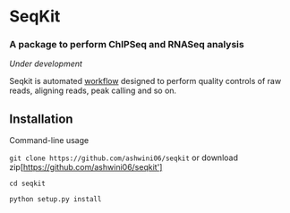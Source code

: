 # SeqKit

### A package to perform ChIPSeq and RNASeq analysis
*Under development*

Seqkit is automated [workflow](https://github.com/ashwini06/seqkit/blob/master/misc/SeqKit_workflow.pdf) designed to perform quality controls of raw reads, aligning reads, peak calling and  so on.

## Installation
Command-line usage
 

`git clone https://github.com/ashwini06/seqkit`
or download zip[https://github.com/ashwini06/seqkit']

`cd seqkit`

`python setup.py install`

